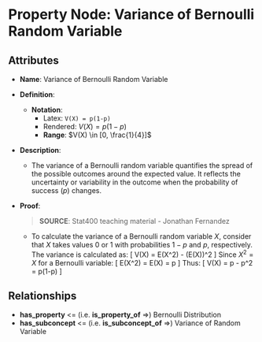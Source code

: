 # Property Node: Variance of Bernoulli Random Variable

## Attributes

- **Name**: Variance of Bernoulli Random Variable

- **Definition**: 
  - **Notation**: 
    - Latex: `V(X) = p(1-p)`
    - Rendered: $V(X) = p(1-p)$
    - **Range**: $V(X) \in [0, \frac{1}{4}]$

- **Description**: 
  - The variance of a Bernoulli random variable quantifies the spread of the possible outcomes around the expected value. It reflects the uncertainty or variability in the outcome when the probability of success ($p$) changes. 

- **Proof**: 
  > **SOURCE**: Stat400 teaching material - Jonathan Fernandez
  - To calculate the variance of a Bernoulli random variable $X$, consider that $X$ takes values 0 or 1 with probabilities $1-p$ and $p$, respectively. The variance is calculated as:
  \[
  V(X) = E(X^2) - (E(X))^2
  \]
  Since $X^2 = X$ for a Bernoulli variable:
  \[
  E(X^2) = E(X) = p
  \]
  Thus:
  \[
  V(X) = p - p^2 = p(1-p)
  \]

## Relationships

- **has_property** <= (i.e. **is_property_of** =>) Bernoulli Distribution
- **has_subconcept** <= (i.e. **is_subconcept_of** =>) Variance of Random Variable